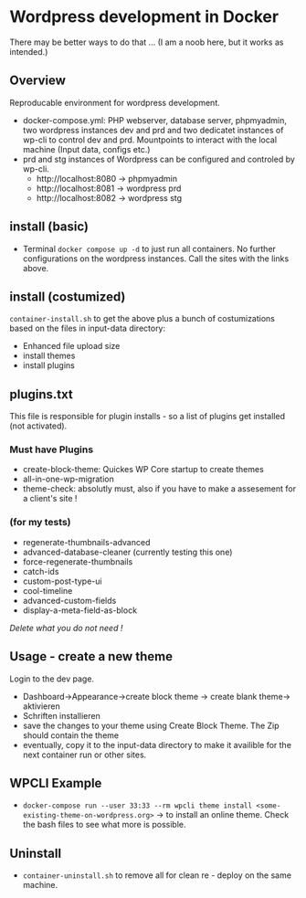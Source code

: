 # Wordpress development in Docker
There may be better ways to do that ... 
(I am a noob here, but it works as intended.)

## Overview

Reproducable environment for wordpress development. 

- docker-compose.yml: PHP webserver, database server, phpmyadmin, two wordpress instances dev and prd and two dedicatet instances of wp-cli to control dev and prd. Mountpoints to interact with the local machine (Input data, configs etc.)
- prd and stg instances of Wordpress can be configured and controled by wp-cli.
  - http://localhost:8080 -> phpmyadmin
  - http://localhost:8081 -> wordpress prd
  - http://localhost:8082 -> wordpress stg

## install (basic)

- Terminal ``` docker compose up -d ``` to just run all containers. No further configurations on the wordpress instances. Call the sites with the links above.

## install (costumized)

`container-install.sh` to get the above plus a bunch of costumizations based on the files in input-data directory: 
- Enhanced file upload size
- install themes
- install plugins

## plugins.txt

This file is responsible for plugin installs - so a list of plugins get installed (not activated). 

### Must have Plugins

- create-block-theme: Quickes WP Core startup to create themes
- all-in-one-wp-migration
- theme-check: absolutly must, also if you have to make a assesement for a client's site !

### (for my tests)

- regenerate-thumbnails-advanced
- advanced-database-cleaner (currently testing this one)
- force-regenerate-thumbnails
- catch-ids
- custom-post-type-ui
- cool-timeline
- advanced-custom-fields
- display-a-meta-field-as-block

*Delete what you do not need !*

## Usage - create a new theme

Login to the dev page. 

- Dashboard->Appearance->create block theme -> create blank theme-> aktivieren
- Schriften installieren
- save the changes to your theme using Create Block Theme. The Zip should contain the theme
- eventually, copy it to the input-data directory to make it availible for the next container run or other sites.

## WPCLI Example

- `docker-compose run --user 33:33 --rm wpcli theme install <some-existing-theme-on-wordpress.org>` -> to install an online theme. Check the bash files to see what more is possible.

## Uninstall

- ``` container-uninstall.sh ``` to remove all for clean re - deploy on the same machine. 
